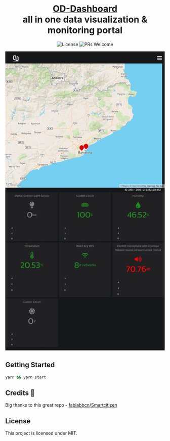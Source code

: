 
<div align="center">

<h1 style="border-bottom: none">
    <b><a href="https://github.com/Outsmarting-Disaster/OD-Dashboard">OD-Dashboard</a></b><br />
   all in one data visualization & monitoring portal
    <br>
</h1>

<div>


![License](https://img.shields.io/badge/license-MIT-blue) ![PRs Welcome](https://img.shields.io/badge/PRs-welcome-green.svg)

<img width="720" alt="berusaha" src="./public/OD-Dashboard.png"></div>

<div align='left'>

## Getting Started

```bash
yarn && yarn start
```

## Credits 🎉

Big thanks to this great repo - [fablabbcn/Smartcitizen](https://github.com/fablabbcn)

## License

This project is licensed under MIT.
</div>